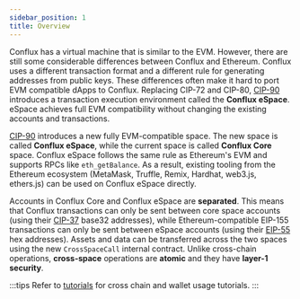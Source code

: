 ```yaml
---
sidebar_position: 1
title: Overview
---
```


Conflux has a virtual machine that is similar to the EVM. However, there are still some considerable differences between Conflux and Ethereum. Conflux uses a different transaction format and a different rule for generating addresses from public keys. These differences often make it hard to port EVM compatible dApps to Conflux. Replacing CIP-72 and CIP-80, [CIP-90](https://github.com/Conflux-Chain/CIPs/blob/master/CIPs/cip-90.md) introduces a transaction execution environment called the **Conflux eSpace**. eSpace achieves full EVM compatibility without changing the existing accounts and transactions.

[CIP-90](https://github.com/Conflux-Chain/CIPs/blob/master/CIPs/cip-90.md) introduces a new fully EVM-compatible space. The new space is called **Conflux eSpace**, while the current space is called **Conflux Core** space. Conflux eSpace follows the same rule as Ethereum's EVM and supports RPCs like `eth_getBalance`. As a result, existing tooling from the Ethereum ecosystem (MetaMask, Truffle, Remix, Hardhat, web3.js, ethers.js) can be used on Conflux eSpace directly.

Accounts in Conflux Core and Conflux eSpace are **separated**. This means that Conflux transactions can only be sent between core space accounts (using their [CIP-37](https://github.com/Conflux-Chain/CIPs/blob/master/CIPs/cip-37.md) base32 addresses), while Ethereum-compatible EIP-155 transactions can only be sent between eSpace accounts (using their [EIP-55](https://eips.ethereum.org/EIPS/eip-55) hex addresses). Assets and data can be transferred across the two spaces using the new `CrossSpaceCall` internal contract. Unlike cross-chain operations, **cross-space** operations are **atomic** and they have **layer-1 security**.

:::tips
Refer to [tutorials](/docs/category/tutorials) for cross chain and wallet usage tutorials.
:::
